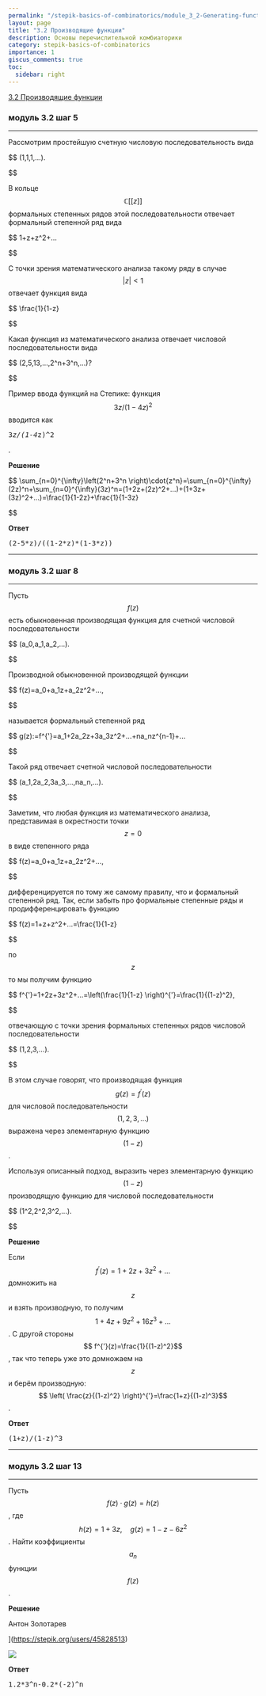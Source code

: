 ```yaml
---
permalink: "/stepik-basics-of-combinatorics/module_3_2-Generating-functions"
layout: page
title: "3.2 Производящие функции"
description: Основы перечислительной комбиаторики
category: stepik-basics-of-combinatorics
importance: 1
giscus_comments: true
toc:
  sidebar: right
---
```


[3.2 Производящие функции](https://stepik.org/lesson/11778/step/1?unit=2665)

### модуль 3.2 шаг 5

---

Рассмотрим простейшую счетную числовую последовательность вида

$$
(1,1,1,...).

$$

В кольце $$\mathbb{C}\left[ \left[ z \right] \right]$$ формальных степенных рядов этой последовательности отвечает формальный степенной ряд вида

$$
1+z+z^2+...

$$

С точки зрения математического анализа такому ряду в случае $$ |z|<1$$ отвечает функция вида

$$
\frac{1}{1-z}

$$

Какая функция из математического анализа отвечает числовой последовательности вида

$$
(2,5,13,...,2^n+3^n,...)?

$$

Пример ввода функций на Степике: функция $$ 3z/(1-4z)^2 $$ вводится как <pre>3*z/(1-4*z)^2</pre>.

**Решение**

$$
\sum_{n=0}^{\infty}\left(2^n+3^n \right)\cdot{z^n}=\sum_{n=0}^{\infty}(2z)^n+\sum_{n=0}^{\infty}(3z)^n=(1+2z+(2z)^2+...)+(1+3z+(3z)^2+...)=\frac{1}{1-2z}+\frac{1}{1-3z}

$$

**Ответ**

<pre>(2-5*z)/((1-2*z)*(1-3*z))</pre>

---


### модуль 3.2 шаг 8

---
Пусть $$ f(z)$$ есть обыкновенная производящая функция для счетной числовой последовательности

$$
(a_0,a_1,a_2,...).

$$

Производной обыкновенной производящей функции

$$
f(z)=a_0+a_1z+a_2z^2+...,

$$

называется формальный степенной ряд

$$
g(z):=f^{'}=a_1+2a_2z+3a_3z^2+...+na_nz^{n-1}+...

$$

Такой ряд отвечает счетной числовой последовательности

$$
(a_1,2a_2,3a_3,...,na_n,...).

$$

Заметим, что  любая функция из математического анализа, представимая в окрестности точки $$ z=0$$ в виде степенного ряда

$$
f(z)=a_0+a_1z+a_2z^2+...,

$$

дифференцируется по тому же самому правилу, что и формальный степенной ряд. Так, если забыть про формальные степенные ряды и продифференцировать функцию

$$
f(z)=1+z+z^2+...=\frac{1}{1-z}

$$

по $$z$$ то мы получим функцию

$$
f^{'}=1+2z+3z^2+...=\left(\frac{1}{1-z} \right)^{'}=\frac{1}{(1-z)^2},

$$

отвечающую с точки зрения формальных степенных рядов числовой последовательности

$$
(1,2,3,...).

$$

В этом случае говорят, что производящая функция $$g(z)=f^{'}(z)$$ для числовой последовательности $$ (1,2,3,...)$$ выражена через элементарную функцию $$ (1−z) $$.

Используя описанный подход, выразить через элементарную функцию $$(1−z)$$ производящую функцию для числовой последовательности

$$
(1^2,2^2,3^2,...).

$$

**Решение**

Если $$f^{'}(z)=1+2z+3z^2+...$$ домножить на $$z$$ и взять производную, то получим $$ 1+4z+9z^2+16z^3+...$$. С другой стороны $$ f^{'}(z)=\frac{1}{(1-z)^2}$$, так что теперь уже это домножаем на $$z$$ и берём производную: $$ \left( \frac{z}{(1-z)^2} \right)^{'}=\frac{1+z}{(1-z)^3}$$.

**Ответ**

<pre>
(1+z)/(1-z)^3
</pre>

---

### модуль 3.2 шаг 13

---

Пусть $$ f(z)\cdot{g(z)}=h(z)$$, где $$ h(z)=1+3z, \quad g(z)=1-z-6z^2$$. Найти коэффициенты $$ a_n$$ функции $$f(z)$$.


**Решение**

Антон Золотарев

](https://stepik.org/users/45828513)

![](https://ucarecdn.com/00b71cd0-a21e-4925-b6fb-dde633e77e70/)

**Ответ**

<pre>
1.2*3^n-0.2*(-2)^n
</pre>
